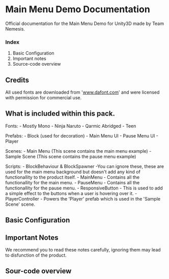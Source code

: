 # Main Menu Demo Documentation
Official documentation for the Main Menu Demo for Unity3D made by Team Nemesis.

### Index
1. Basic Configuration
2. Important notes
3. Source-code overview

## Credits
All used fonts are downloaded from 'www.dafont.com' and were licensed with permission for commercial use.

## What is included within this pack.
Fonts:
    - Mostly Mono
    - Ninja Naruto
    - Qarmic Abridged
    - Teen
    
Prefabs:
    - Block (used for decoration)
    - Main Menu UI
    - Pause Menu UI
    - Player
    
Scenes:
    - Main Menu (This scene contains the main menu example)
    - Sample Scene (This scene contains the pause menu example)

Scripts:
    - BlockBehaviour & BlockSpawner 
          -You can ignore these, these are used for the main menu background 
           but doesn't add any kind of functionallity to the product itself.
    - MainMenu 
          - Contains all the functionallity for the main menu.
    - PauseMenu 
          - Contains all the functionallity for the pause menu.
    - ResponsiveButton 
          - This is used to add a simple effect to the buttons when a user is hovering over it.
    - PlayerController
          - Powers the 'Player' prefab which is used in the 'Sample Scene' scene.
          
          
## Basic Configuration


## Important Notes
We recommend you to read these notes carefully, ignoring them may lead to disfunction of the product.


## Sour-code overview

